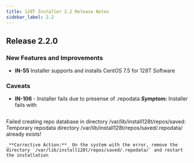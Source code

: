 ```yaml
---
title: 128T Installer 2.2 Release Notes
sidebar_label: 2.2
---
```


## Release 2.2.0

### New Features and Improvements
- **IN-55** Installer supports and installs CentOS 7.5 for 128T Software 

### Caveats
- **IN-106** - Installer fails due to presense of .repodata
  _**Symptom:**_ Installer fails with
  ```
Failed creating repo database in directory /var/lib/install128t/repos/saved: 
    Temporary repodata directory /var/lib/install128t/repos/saved/.repodata/ already exists!
  ```
  _**Corrective Action:**_ On the system with the error, remove the directory `/var/lib/install128t/repos/saved/.repodata/` and restart the installation


